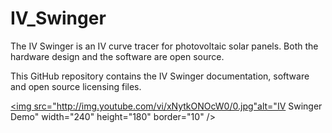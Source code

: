# IV_Swinger
The IV Swinger is an IV curve tracer for photovoltaic solar panels. Both the hardware design and the software are open source.

This GitHub repository contains the IV Swinger documentation, software and open source licensing files.

<a href="http://www.youtube.com/watch?feature=player_embedded&v=xNytkONOcW0" target="_blank"><img src="http://img.youtube.com/vi/xNytkONOcW0/0.jpg"alt="IV Swinger Demo" width="240" height="180" border="10" /></a>

